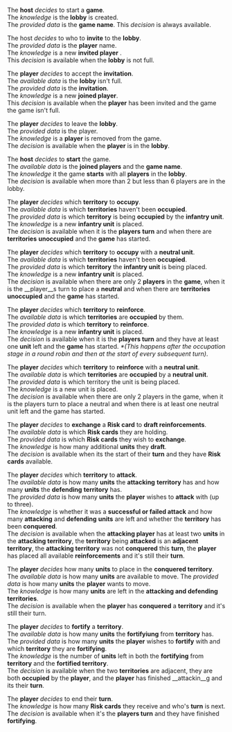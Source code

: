 The __host__ _decides_ to start a __game__.  
The _knowledge_ is the __lobby__ is created.  
The _provided data_ is the __game name__.
This _decision_ is always available.

The host _decides_ to who to __invite__ to the __lobby__.  
The _provided data_ is the __player__ name.  
The _knowledge_ is a new __invited player__ .  
This _decision_ is available when the __lobby__ is not full.  

The __player__ _decides_ to accept the __invitation__.  
The _available data_ is the __lobby__ isn't full.  
The _provided data_ is the __invitation__.  
The _knowledge_ is a new __joined player__.  
This _decision_ is available when the __player__ has been invited and the game the game isn't full.

The __player__ _decides_ to leave the __lobby__.  
The _provided data_ is the player.  
The _knowledge_ is a __player__ is removed from the game.  
The _decision_ is available when the __player__ is in the __lobby__.

The __host__ _decides_ to __start__ the game.  
The _available data_ is the __joined players__ and the __game name__.  
The _knowledge_ it the game __starts__ with all __players__ in the __lobby__.  
The _decision_ is available when more than 2 but less than 6 players are in the lobby.

The __player__ _decides_ which __territory__ to __occupy__.  
The _available data_ is which __territories__ haven't been __occupied__.  
The _provided data_ is which __territory__ is being __occupied__ by the __infantry unit__.  
The _knowledge_ is a new __infantry unit__ is placed.  
The _decision_ is available when it is the __players__ __turn__ and when there are __territories__ __unoccupied__ and the __game__ has started.

The __player__ _decides_ which __territory__ to __occupy__ with a __neutral unit__.  
The _available data_ is which __territories__ haven't been __occupied__.  
The _provided data_ is which __territory__ the __infantry unit__ is being placed.  
The _knowledge_ is a new __infantry unit__ is placed.  
The _decision_ is available when there are only 2 __players__ in the __game__, when it is the __player__s turn to place a __neutral__ and when there are __territories unoccupied__ and the __game__ has started.

The __player__ _decides_ which __territory__ to __reinforce__.  
The _available data_ is which __territories__ are __occupied__ by them.  
The _provided data_ is which __territory__ to __reinforce__.  
The _knowledge_ is a new __infantry unit__ is placed.  
The _decision_ is available when it is the __players turn__ and they have at least one __unit__ left and the __game__ has started. _*(This happens after the occupation stage in a round robin and then at the start of every subsequent turn)_.

The __player__ _decides_ which __territory__ to __reinforce__ with a __neutral unit__.  
The _available data_ is which __territories__ are __occupied__ by a __neutral unit__.  
The _provided data_ is which territory the unit is being placed.  
The _knowledge_ is a new unit is placed.  
The _decision_ is available when there are only 2 players in the game, when it is the players turn to place a neutral and when there is at least one neutral unit left and the game has started.

The __player__ _decides_ to __exchange__ a __Risk card__ to __draft reinforcements__.  
The _available data_ is which __Risk cards__ they are holding.  
The _provided data_ is which __Risk cards__ they wish to __exchange__.  
The _knowledge_ is how many additional __units__ they __draft__.  
The _decision_ is available when its the start of their __turn__ and they have __Risk cards__ available.

The __player__ _decides_ which __territory__ to __attack__.  
The _available data_ is how many __units__ the __attacking__ __territory__ has and how many __units__ the __defending__ __territory__ has.  
The _provided data_ is how many __units__ the __player__ wishes to __attack__ with (up to three).  
The _knowledge_ is whether it was a __successful or failed attack__ and how many __attacking__ and __defending__ __units__ are left and whether the __territory__ has been __conquered__.  
The _decision_ is available when the __attacking player__ has at least two __units__ in the __attacking territory__, the __territory__ being __attacked__ is an __adjacent territory__, the __attacking territory__ was not __conquered__ this __turn__, the __player__ has placed all available __reinforcements__ and it's still their __turn__.

The __player__ _decides_ how many __units__ to place in the __conquered territory__.  
The _available data_ is how many __units__ are available to move.
The _provided data_ is how many __units__ the __player__ wants to move.  
The _knowledge_ is how many __units__ are left in the __attacking and defending territories__.  
The _decision_ is available when the __player__ has __conquered__ a __territory__ and it's still their turn.

The __player__ _decides_ to __fortify__ a __territory__.  
The _available data_ is how many __units__ the __fortifyiung__ from __territory__ has.  
The _provided data_ is how many __units__ the __player__ wishes to __fortify__ with and which __territory__ they are __fortifying__.  
The _knowledge_ is the number of __units__ left in both the __fortifying__ from __territory__ and the __fortified territory__.  
The _decision_ is available when the two __territories__ are adjacent, they are both __occupied__ by the __player__, and the __player__ has finished __attackin__g and its their __turn__.

The __player__ _decides_ to end their __turn__.  
The _knowledge_ is how many __Risk cards__ they receive and who's __turn__ is next.  
The _decision_ is available when it's the __players turn__ and they have finished __fortifying__.
